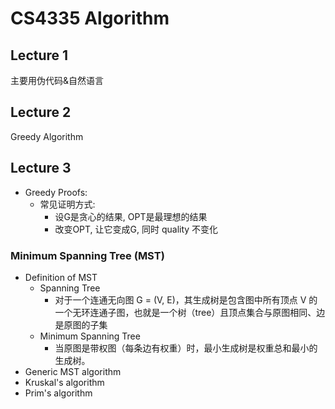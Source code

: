 # CS4335 Algorithm

## Lecture 1

主要用伪代码&自然语言

## Lecture 2

Greedy Algorithm

## Lecture 3

- Greedy Proofs:
  - 常见证明方式:
    - 设G是贪心的结果, OPT是最理想的结果
    - 改变OPT, 让它变成G, 同时 quality 不变化

### Minimum Spanning Tree (MST)

- Definition of MST
  - Spanning Tree
    - 对于一个连通无向图 G = (V, E)，其生成树是包含图中所有顶点 V 的一个无环连通子图，也就是一个树（tree）且顶点集合与原图相同、边是原图的子集
  - Minimum Spanning Tree
    - 当原图是带权图（每条边有权重）时，最小生成树是权重总和最小的生成树。
- Generic MST algorithm
- Kruskal's algorithm
- Prim's algorithm

